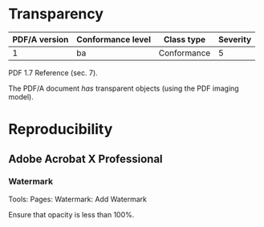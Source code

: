 # Transparency

| PDF/A version | Conformance level | Class type  | Severity |
| ------------- | ----------------- | ----------  | -------- |
| 1             | ba                | Conformance | 5        |

PDF 1.7 Reference (sec. 7).

The PDF/A document _has_ transparent objects (using the PDF imaging model).

# Reproducibility
## Adobe Acrobat X Professional
### Watermark
Tools: Pages: Watermark: Add Watermark

Ensure that opacity is less than 100%.